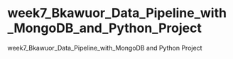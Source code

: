 # week7_Bkawuor_Data_Pipeline_with_MongoDB_and_Python_Project
week7_Bkawuor_Data_Pipeline_with_MongoDB and Python Project
